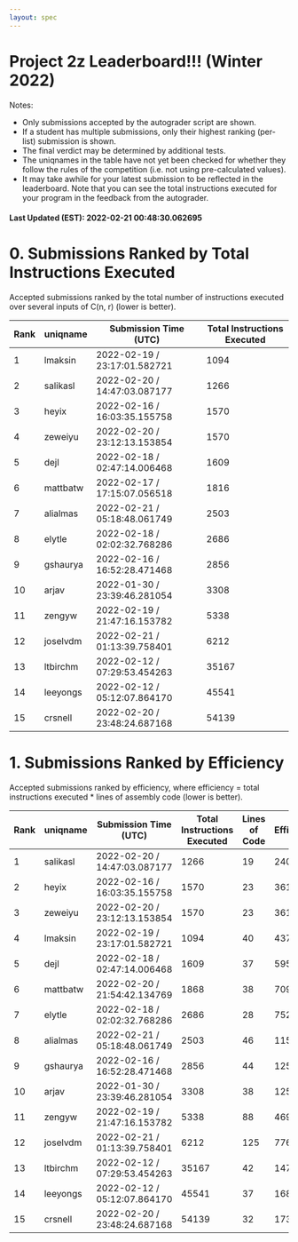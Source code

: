 ```yaml
---
layout: spec
---
```


Project 2z Leaderboard!!! (Winter 2022)
==============================
Notes:
- Only submissions accepted by the autograder script are shown.
- If a student has multiple submissions, only their highest ranking (per-list) submission is shown.
- The final verdict may be determined by additional tests.
- The uniqnames in the table have not yet been checked for whether they follow the rules of the competition (i.e. not using pre-calculated values).
- It may take awhile for your latest submission to be reflected in the leaderboard. Note that you can see the total instructions executed for your program in the feedback from the autograder.


#### Last Updated (EST): 2022-02-21 00:48:30.062695

# 0. Submissions Ranked by Total Instructions Executed
Accepted submissions ranked by the total number of instructions executed over several inputs of C(n, r) (lower is better).

| Rank  | uniqname | Submission Time (UTC) | Total Instructions Executed |
|---|---|---|---|
| 1 | lmaksin | 2022-02-19 / 23:17:01.582721 | 1094 |
| 2 | salikasl | 2022-02-20 / 14:47:03.087177 | 1266 |
| 3 | heyix | 2022-02-16 / 16:03:35.155758 | 1570 |
| 4 | zeweiyu | 2022-02-20 / 23:12:13.153854 | 1570 |
| 5 | dejl | 2022-02-18 / 02:47:14.006468 | 1609 |
| 6 | mattbatw | 2022-02-17 / 17:15:07.056518 | 1816 |
| 7 | alialmas | 2022-02-21 / 05:18:48.061749 | 2503 |
| 8 | elytle | 2022-02-18 / 02:02:32.768286 | 2686 |
| 9 | gshaurya | 2022-02-16 / 16:52:28.471468 | 2856 |
| 10 | arjav | 2022-01-30 / 23:39:46.281054 | 3308 |
| 11 | zengyw | 2022-02-19 / 21:47:16.153782 | 5338 |
| 12 | joselvdm | 2022-02-21 / 01:13:39.758401 | 6212 |
| 13 | ltbirchm | 2022-02-12 / 07:29:53.454263 | 35167 |
| 14 | leeyongs | 2022-02-12 / 05:12:07.864170 | 45541 |
| 15 | crsnell | 2022-02-20 / 23:48:24.687168 | 54139 |


# 1. Submissions Ranked by Efficiency
Accepted submissions ranked by efficiency, where efficiency = total instructions executed * lines of assembly code (lower is better).

| Rank  | uniqname | Submission Time (UTC) | Total Instructions Executed |Lines of Code | Efficiency |
|---|---|---|---|---|---|
| 1 | salikasl | 2022-02-20 / 14:47:03.087177 | 1266 | 19 | 24054 |
| 2 | heyix | 2022-02-16 / 16:03:35.155758 | 1570 | 23 | 36110 |
| 3 | zeweiyu | 2022-02-20 / 23:12:13.153854 | 1570 | 23 | 36110 |
| 4 | lmaksin | 2022-02-19 / 23:17:01.582721 | 1094 | 40 | 43760 |
| 5 | dejl | 2022-02-18 / 02:47:14.006468 | 1609 | 37 | 59533 |
| 6 | mattbatw | 2022-02-20 / 21:54:42.134769 | 1868 | 38 | 70984 |
| 7 | elytle | 2022-02-18 / 02:02:32.768286 | 2686 | 28 | 75208 |
| 8 | alialmas | 2022-02-21 / 05:18:48.061749 | 2503 | 46 | 115138 |
| 9 | gshaurya | 2022-02-16 / 16:52:28.471468 | 2856 | 44 | 125664 |
| 10 | arjav | 2022-01-30 / 23:39:46.281054 | 3308 | 38 | 125704 |
| 11 | zengyw | 2022-02-19 / 21:47:16.153782 | 5338 | 88 | 469744 |
| 12 | joselvdm | 2022-02-21 / 01:13:39.758401 | 6212 | 125 | 776500 |
| 13 | ltbirchm | 2022-02-12 / 07:29:53.454263 | 35167 | 42 | 1477014 |
| 14 | leeyongs | 2022-02-12 / 05:12:07.864170 | 45541 | 37 | 1685017 |
| 15 | crsnell | 2022-02-20 / 23:48:24.687168 | 54139 | 32 | 1732448 |


